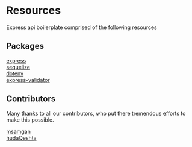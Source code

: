 # Resources

Express api boilerplate comprised of the following resources

## Packages

[express](https://expressjs.com/)
<br>
[sequelize](https://sequelize.org/)
<br>
[dotenv](https://www.npmjs.com/package/dotenv)
<br>
[express-validator](https://express-validator.github.io/docs/)

## Contributors

Many thanks to all our contributors, who put there tremendous efforts to make this possible.

[msamgan](https://github.com/msamgan/)
<br>
[hudaQeshta](https://github.com/hudaQeshta/)